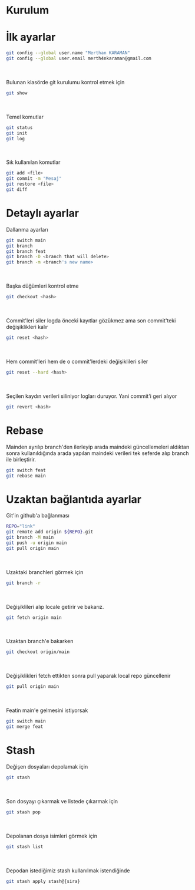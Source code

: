 # Kurulum


# İlk ayarlar
```bash
git config --global user.name "Merthan KARAMAN"
git config --global user.email merth4nkaraman@gmail.com
```
<br/><br/>
Bulunan klasörde git kurulumu kontrol etmek için
```bash
git show
```
<br/><br/>
Temel komutlar
```bash
git status
git init
git log
```
<br/><br/>
Sık kullanılan komutlar
```bash
git add <file>
git commit -m "Mesaj"
git restore <file>
git diff 
```

# Detaylı ayarlar
Dallanma ayarları
```bash
git switch main
git branch
git branch feat
git branch -D <branch that will delete>
git branch -m <branch's new name>
```
<br/><br/>
Başka düğümleri kontrol etme
```bash
git checkout <hash>
```
<br/><br/>
Commit'leri siler logda önceki kayıtlar gözükmez ama son commit'teki değişiklikleri kalır
```bash
git reset <hash>
```
<br/><br/>
Hem commit'leri hem de o commit'lerdeki değişiklileri siler
```bash
git reset --hard <hash>
```
<br/><br/>
Seçilen kaydın verileri siliniyor logları duruyor. Yani commit'i geri alıyor
```bash
git revert <hash>
```
# Rebase
Mainden ayrılıp branch'den ilerleyip arada maindeki güncellemeleri aldıktan sonra kullanıldığında arada yapılan maindeki verileri tek seferde alıp branch ile birleştirir.

```bash
git switch feat
git rebase main
```

# Uzaktan bağlantıda ayarlar
Git'in github'a bağlanması
```bash
REPO="link"
git remote add origin ${REPO}.git
git branch -M main
git push -u origin main
git pull origin main
```
<br/><br/>
Uzaktaki branchleri görmek için
```bash
git branch -r
```
<br/><br/>
Değişiklileri alıp locale getirir ve bakarız.
```bash
git fetch origin main
```
<br/><br/>
Uzaktan branch'e bakarken
```bash
git checkout origin/main
```
<br/><br/>
Değişiklikleri fetch ettikten sonra pull yaparak local repo güncellenir
```bash
git pull origin main
```
<br/><br/>
Featin main'e gelmesini istiyorsak
```bash
git switch main
git merge feat
```

# Stash
Değişen dosyaları depolamak için
```bash
git stash
```
<br/><br/>
Son dosyayı çıkarmak ve listede çıkarmak için 
```bash
git stash pop
```
<br/><br/>
Depolanan dosya isimleri görmek için
```bash
git stash list
```
<br/><br/>
Depodan istediğimiz stash kullanılmak istendiğinde
```bash
git stash apply stash@{sira}
```
